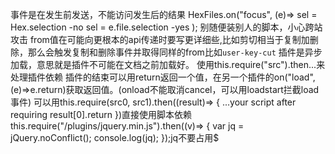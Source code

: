 事件是在发生前发送，不能访问发生后的结果 HexFiles.on("focus", (e)=> 
sel = Hex.selection -no
sel = e.file.selection -yes
);
别随便装别人的脚本，小心跨站攻击
from值在可能向更根本的api传递时要写更详细些,比如剪切相当于复制加删除，那么会触发复制和删除事件并取得同样的from比如`user-key-cut`
插件是异步加载，意思就是插件不可能在文档之前加载好。
使用this.require("src").then...来处理插件依赖
插件的结束可以用return返回一个值，在另一个插件的on("load", (e)=>e.return)获取返回值。(onload不能取消cancel，可以用loadstart拦截load事件)
可以用this.require(src0, src1).then((result)=> {
  ...your script after requiring
  result[0].return
})直接使用脚本依赖
this.require("/plugins/jquery.min.js").then((v)=> {
  var jq = jQuery.noConflict();
  console.log(jq);
});jq不要占用$
